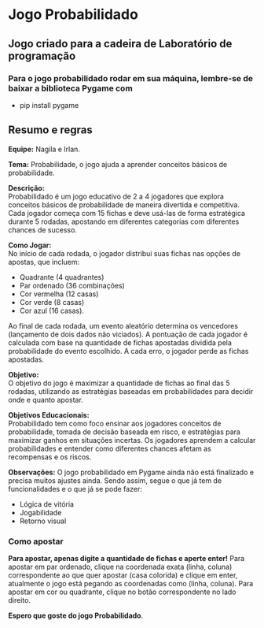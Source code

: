 # Jogo Probabilidado

## Jogo criado para a cadeira de Laboratório de programação

### Para o jogo probabilidado rodar em sua máquina, lembre-se de baixar a biblioteca Pygame com

- pip install pygame

## Resumo e regras

**Equipe:** Nagila e Irlan.

**Tema:** Probabilidade, o jogo ajuda a aprender conceitos básicos de probabilidade.

**Descrição:**  
Probabilidado é um jogo educativo de 2 a 4 jogadores que explora conceitos básicos de probabilidade de maneira divertida e competitiva. Cada jogador começa com 15 fichas e deve usá-las de forma estratégica durante 5 rodadas, apostando em diferentes categorias com diferentes chances de sucesso.

**Como Jogar:**  
No início de cada rodada, o jogador distribui suas fichas nas opções de apostas, que incluem:

- Quadrante (4 quadrantes)
- Par ordenado (36 combinações)
- Cor vermelha (12 casas)
- Cor verde (8 casas)
- Cor azul (16 casas).

Ao final de cada rodada, um evento aleatório determina os vencedores (lançamento de dois dados não viciados). A pontuação de cada jogador é calculada com base na quantidade de fichas apostadas dividida pela probabilidade do evento escolhido. A cada erro, o jogador perde as fichas apostadas.

**Objetivo:**  
O objetivo do jogo é maximizar a quantidade de fichas ao final das 5 rodadas, utilizando as estratégias baseadas em probabilidades para decidir onde e quanto apostar.

**Objetivos Educacionais:**  
Probabilidado tem como foco ensinar aos jogadores conceitos de probabilidade, tomada de decisão baseada em risco, e estratégias para maximizar ganhos em situações incertas. Os jogadores aprendem a calcular probabilidades e entender como diferentes chances afetam as recompensas e os riscos.

**Observações:**
O jogo probabilidado em Pygame ainda não está finalizado e precisa muitos ajustes ainda. Sendo assim, segue o que já tem de funcionalidades e o que já se pode fazer:

- Lógica de vitória
- Jogabilidade
- Retorno visual

### Como apostar

**Para apostar, apenas digite a quantidade de fichas e aperte enter!**
Para apostar em par ordenado, clique na coordenada exata (linha, coluna) correspondente ao que quer apostar (casa colorida) e clique em enter, atualmente o jogo está pegando as coordenadas como (linha, coluna).
Para apostar em cor ou quadrante, clique no botão correspondente no lado direito.

**Espero que goste do jogo Probabilidado**.
